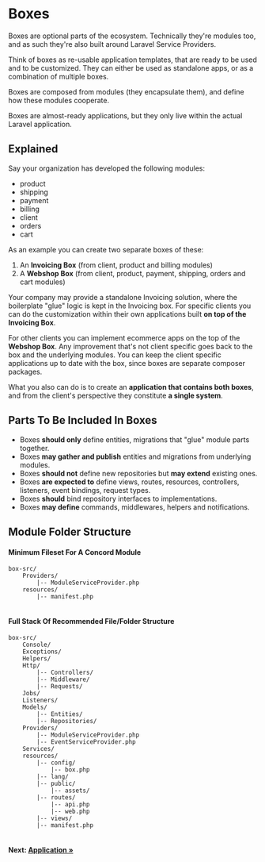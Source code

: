 # Boxes

Boxes are optional parts of the ecosystem. Technically they're modules too, and as such they're also built around Laravel Service Providers.

Think of boxes as re-usable application templates, that are ready to be
used and to be customized. They can either be used as standalone apps,
or as a combination of multiple boxes.

Boxes are composed from modules (they encapsulate them), and define how
these modules cooperate.

Boxes are almost-ready applications, but they only live within the actual
Laravel application.

## Explained

Say your organization has developed the following modules:

- product
- shipping
- payment
- billing
- client
- orders
- cart

As an example you can create two separate boxes of these:

1. An **Invoicing Box** (from client, product and billing modules)
2. A **Webshop Box** (from client, product, payment, shipping, orders and cart modules)

Your company may provide a standalone Invoicing solution, where the boilerplate "glue" logic is kept in the Invoicing box.
For specific clients you can do the customization within their own applications built **on top of the Invoicing Box**.

For other clients you can implement ecommerce apps on the top of the **Webshop Box**.
Any improvement that's not client specific goes back to the box and the underlying modules.
You can keep the client specific applications up to date with the box, since boxes are separate composer packages.

What you also can do is to create an **application that contains
both boxes**, and from the client's perspective they constitute **a single system**.

## Parts To Be Included In Boxes

- Boxes **should only** define entities, migrations that "glue" module parts together.
- Boxes **may gather and publish** entities and migrations from underlying modules.
- Boxes **should not** define new repositories but **may extend** existing ones.
- Boxes **are expected to** define views, routes, resources, controllers, listeners, event bindings, request types.
- Boxes **should** bind repository interfaces to implementations.
- Boxes **may define** commands, middlewares, helpers and notifications.

## Module Folder Structure

#### Minimum Fileset For A Concord Module

```
box-src/
    Providers/
        |-- ModuleServiceProvider.php
    resources/
        |-- manifest.php
    
```

#### Full Stack Of Recommended File/Folder Structure
 
```
box-src/
    Console/
    Exceptions/
    Helpers/
    Http/
        |-- Controllers/
        |-- Middleware/
        |-- Requests/
    Jobs/
    Listeners/
    Models/
        |-- Entities/
        |-- Repositories/
    Providers/
        |-- ModuleServiceProvider.php
        |-- EventServiceProvider.php
    Services/
    resources/
        |-- config/
            |-- box.php
        |-- lang/
        |-- public/
            |-- assets/
        |-- routes/
            |-- api.php
            |-- web.php
        |-- views/
        |-- manifest.php
    
```

#### Next: [Application &raquo;](application.md)
